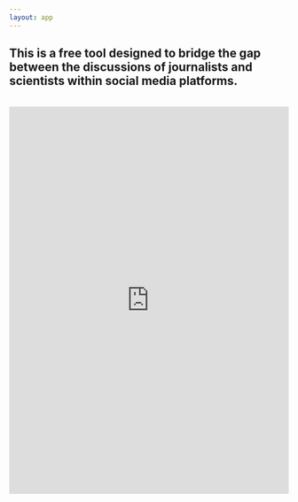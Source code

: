 ```yaml
---
layout: app
---
```


## This is a free tool designed to bridge the gap between the discussions of journalists and scientists within social media platforms.

<br />

<iframe src="https://nucleojor.shinyapps.io/science/" frameborder="no" width="100%" height="700px" seamless>

</iframe>
